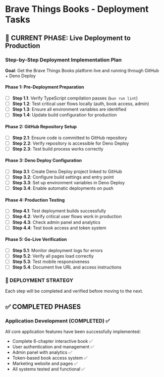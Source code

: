 # Brave Things Books - Deployment Tasks

## 🚀 CURRENT PHASE: Live Deployment to Production

### Step-by-Step Deployment Implementation Plan
**Goal**: Get the Brave Things Books platform live and running through GitHub + Deno Deploy

#### Phase 1: Pre-Deployment Preparation
- [ ] **Step 1.1**: Verify TypeScript compilation passes (`bun run lint`)
- [ ] **Step 1.2**: Test critical user flows locally (auth, book access, admin)
- [ ] **Step 1.3**: Ensure all environment variables are identified
- [ ] **Step 1.4**: Update build configuration for production

#### Phase 2: GitHub Repository Setup
- [ ] **Step 2.1**: Ensure code is committed to GitHub repository
- [ ] **Step 2.2**: Verify repository is accessible for Deno Deploy
- [ ] **Step 2.3**: Test build process works correctly

#### Phase 3: Deno Deploy Configuration
- [ ] **Step 3.1**: Create Deno Deploy project linked to GitHub
- [ ] **Step 3.2**: Configure build settings and entry point
- [ ] **Step 3.3**: Set up environment variables in Deno Deploy
- [ ] **Step 3.4**: Enable automatic deployments on push

#### Phase 4: Production Testing
- [ ] **Step 4.1**: Test deployment builds successfully
- [ ] **Step 4.2**: Verify critical user flows work in production
- [ ] **Step 4.3**: Check admin panel and analytics
- [ ] **Step 4.4**: Test book access and token system

#### Phase 5: Go-Live Verification
- [ ] **Step 5.1**: Monitor deployment logs for errors
- [ ] **Step 5.2**: Verify all pages load correctly
- [ ] **Step 5.3**: Test mobile responsiveness
- [ ] **Step 5.4**: Document live URL and access instructions

### 🔄 DEPLOYMENT STRATEGY
Each step will be completed and verified before moving to the next.

## ✅ COMPLETED PHASES

### Application Development (COMPLETED) ✅
All core application features have been successfully implemented:
- Complete 6-chapter interactive book ✅
- User authentication and management ✅
- Admin panel with analytics ✅
- Token-based book access system ✅
- Marketing website and pages ✅
- All systems tested and functional ✅
